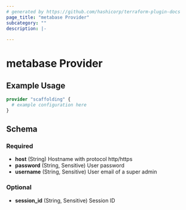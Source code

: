 ```yaml
---
# generated by https://github.com/hashicorp/terraform-plugin-docs
page_title: "metabase Provider"
subcategory: ""
description: |-
  
---
```


# metabase Provider



## Example Usage

```terraform
provider "scaffolding" {
  # example configuration here
}
```

<!-- schema generated by tfplugindocs -->
## Schema

### Required

- **host** (String) Hostname with protocol http/https
- **password** (String, Sensitive) User password
- **username** (String, Sensitive) User email of a super admin

### Optional

- **session_id** (String, Sensitive) Session ID
